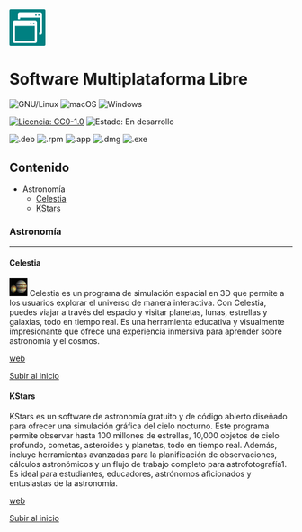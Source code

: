 <img src="/assets/img/banner.png" alt="logo" width="64" />

# Software Multiplataforma Libre
![GNU/Linux](https://img.shields.io/badge/GNU/Linux-green) ![macOS](https://img.shields.io/badge/macOS-red) ![Windows](https://img.shields.io/badge/Windows-blue)

[![Licencia: CC0-1.0](https://img.shields.io/badge/Licencia-CC0--1.0-lightgrey)](http://creativecommons.org/publicdomain/zero/1.0/) ![Estado: En desarrollo](https://img.shields.io/badge/Estado-En%20desarrollo-yellow) 

![.deb](https://img.shields.io/badge/.deb-orange) ![.rpm](https://img.shields.io/badge/.rpm-orange) ![.app](https://img.shields.io/badge/.app-orange) ![.dmg](https://img.shields.io/badge/.dmg-orange) ![.exe](https://img.shields.io/badge/.exe-orange)

<a name="contenido"></a>
## Contenido  
 - Astronomía
   - [Celestia](#celestia)
   - [KStars](#kstars)


### Astronomía
---
<a name="celestia"></a>
#### Celestia
<img src="/assets/img/celestia.png" alt="celestia"/>
Celestia es un programa de simulación espacial en 3D que permite a los usuarios explorar el universo de manera interactiva. Con Celestia, puedes viajar a través del espacio y visitar planetas, lunas, estrellas y galaxias, todo en tiempo real. Es una herramienta educativa y visualmente impresionante que ofrece una experiencia inmersiva para aprender sobre astronomía y el cosmos.

<a href="https://celestiaproject.space/" target="_blank">web</a>

[Subir al inicio](#contenido)

<a name="kstars"></a>
#### KStars
KStars es un software de astronomía gratuito y de código abierto diseñado para ofrecer una simulación gráfica del cielo nocturno. Este programa permite observar hasta 100 millones de estrellas, 10,000 objetos de cielo profundo, cometas, asteroides y planetas, todo en tiempo real. Además, incluye herramientas avanzadas para la planificación de observaciones, cálculos astronómicos y un flujo de trabajo completo para astrofotografía1. Es ideal para estudiantes, educadores, astrónomos aficionados y entusiastas de la astronomía.

<a href="https://kstars.kde.org/" target="_blank">web</a>

[Subir al inicio](#contenido)
